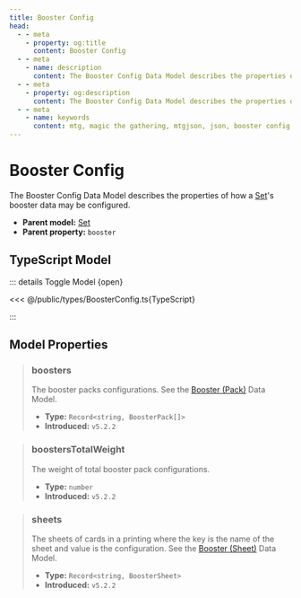 ```yaml
---
title: Booster Config
head:
  - - meta
    - property: og:title
      content: Booster Config
  - - meta
    - name: description
      content: The Booster Config Data Model describes the properties of how a Set's booster data may be configured.
  - - meta
    - property: og:description
      content: The Booster Config Data Model describes the properties of how a Set's booster data may be configured.
  - - meta
    - name: keywords
      content: mtg, magic the gathering, mtgjson, json, booster config
---
```


# Booster Config

The Booster Config Data Model describes the properties of how a [Set](/data-models/set/)'s booster data may be configured.

- **Parent model:** [Set](/data-models/set/)
- **Parent property:** `booster`

## TypeScript Model

::: details Toggle Model {open}

<<< @/public/types/BoosterConfig.ts{TypeScript}

:::

## Model Properties

> ### boosters
>
> The booster packs configurations. See the [Booster (Pack)](/data-models/booster/booster-pack/) Data Model.
>
> - **Type:** `Record<string, BoosterPack[]>`
> - **Introduced:** `v5.2.2`

> ### boostersTotalWeight
>
> The weight of total booster pack configurations.
>
> - **Type:** `number`
> - **Introduced:** `v5.2.2`

> ### sheets
>
> The sheets of cards in a printing where the key is the name of the sheet and value is the configuration. See the [Booster (Sheet)](/data-models/booster/booster-sheet/) Data Model.
>
> - **Type:** `Record<string, BoosterSheet>`
> - **Introduced:** `v5.2.2`
